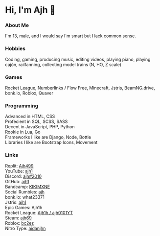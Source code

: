 # Hi, I'm Ajh 👋

### About Me

I'm 13, male, and I would say I'm smart but I lack common sense.

### Hobbies

Coding, gaming, producing music, editing videos, playing piano, playing cajón, railfanning, collecting model trains (N, HO, Z scale)

### Games

Rocket League, Numberlinks / Flow Free, Minecraft, Jstris, BeamNG.drive, bonk.io, Roblox, Quaver

### Programming

Advanced in HTML, CSS  
Profecient in SQL, SCSS, SASS  
Decent in JavaScript, PHP, Python  
Rookie in Lua, Go  
Frameworks I like are Django, Node, Bottle  
Libraries I like are Bootstrap Icons, Movement

### Links

Replit: [Ajh499](https://replit.com/@Ajh499)  
YouTube: [ajh1](https://youtube.com/@ajh1)  
Discord: [ajh#2010](https://discord.gg/mMF22K4N9w)  
GitHub: [ajh1](https://jstris.jezevec10.com/u/ajh1)  
Bandcamp: [KIKIMXNE](https://ajhh.bandcamp.com/)  
Social Rumbles: [ajh](https://socialrumbles.com/@ajh)  
bonk.io: what23371  
Jstris: [ajh1](https://jstris.jezevec10.com/u/ajh1)  
Epic Games: Ajh1h  
Rocket League: [Ajh1h / ajh0101YT](https://rocketleague.tracker.network/rocket-league/profile/epic/Ajh1h/overview/)  
Steam: [ajh69](https://steamcommunity.com/id/ajh69/)  
Roblox: [bc2ez](https://web.roblox.com/users/160979454/profile)  
Nitro Type: [aidanjhn](https://www.nitrotype.com/racer/aidanjhn)  
